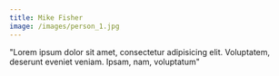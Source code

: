 ```yaml
---
title: Mike Fisher
image: /images/person_1.jpg
---
```

"Lorem ipsum dolor sit amet, consectetur adipisicing elit. Voluptatem, deserunt eveniet veniam. Ipsam, nam, voluptatum"